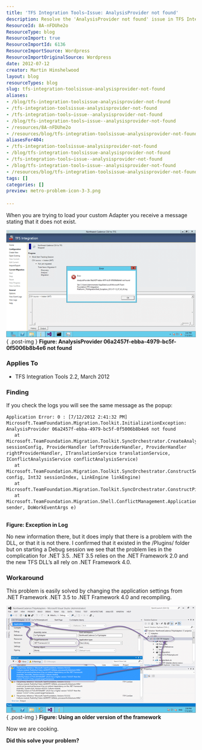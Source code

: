```yaml
---
title: 'TFS Integration Tools–Issue: AnalysisProvider not found'
description: Resolve the 'AnalysisProvider not found' issue in TFS Integration Tools with our expert workaround. Upgrade your .NET settings for a smooth experience!
ResourceId: 8A-nFDUhe2o
ResourceType: blog
ResourceImport: true
ResourceImportId: 6136
ResourceImportSource: Wordpress
ResourceImportOriginalSource: Wordpress
date: 2012-07-12
creator: Martin Hinshelwood
layout: blog
resourceTypes: blog
slug: tfs-integration-toolsissue-analysisprovider-not-found
aliases:
- /blog/tfs-integration-toolsissue-analysisprovider-not-found
- /tfs-integration-toolsissue-analysisprovider-not-found
- /tfs-integration-tools–issue--analysisprovider-not-found
- /blog/tfs-integration-tools–issue--analysisprovider-not-found
- /resources/8A-nFDUhe2o
- /resources/blog/tfs-integration-toolsissue-analysisprovider-not-found
aliasesFor404:
- /tfs-integration-toolsissue-analysisprovider-not-found
- /blog/tfs-integration-toolsissue-analysisprovider-not-found
- /tfs-integration-tools–issue--analysisprovider-not-found
- /blog/tfs-integration-tools–issue--analysisprovider-not-found
- /resources/blog/tfs-integration-toolsissue-analysisprovider-not-found
tags: []
categories: []
preview: metro-problem-icon-3-3.png

---
```

When you are trying to load your custom Adapter you receive a message stating that it does not exist.

[![image](images/image_thumb14-1-1.png "image")](http://blog.hinshelwood.com/files/2012/07/image14.png)  
{ .post-img }
**Figure: AnalysisProvider 06a2457f-ebba-4979-bc5f-0f5006b8b4e6 not found**

### Applies To

- TFS Integration Tools 2.2, March 2012

### Finding

If you check the logs you will see the same message as the popup:

```
Application Error: 0 : [7/12/2012 2:41:32 PM] Microsoft.TeamFoundation.Migration.Toolkit.InitializationException: AnalysisProvider 06a2457f-ebba-4979-bc5f-0f5006b8b4e6 not found
   at Microsoft.TeamFoundation.Migration.Toolkit.SyncOrchestrator.CreateAnalysisEngine(Session sessionConfig, ProviderHandler leftProviderHandler, ProviderHandler rightProviderHandler, ITranslationService translationService, IConflictAnalysisService conflictAnalysisService)
   at Microsoft.TeamFoundation.Migration.Toolkit.SyncOrchestrator.ConstructSessionPipeline(Session config, Int32 sessionIndex, LinkEngine linkEngine)
   at Microsoft.TeamFoundation.Migration.Toolkit.SyncOrchestrator.ConstructPipelines()
   at Microsoft.TeamFoundation.Migration.Shell.ConflictManagement.ApplicationViewModel.m_constructPipelinesBW_DoWork(Object sender, DoWorkEventArgs e)


```

**Figure: Exception in Log**

No new information there, but it does imply that there is a problem with the DLL, or that it is not there. I confirmed that it existed in the /Plugins/ folder but on starting a Debug session we see that the problem lies in the complication for .NET 3.5. .NET 3.5 relies on the .NET Framework 2.0 and the new TFS DLL’s all rely on .NET Framework 4.0.

### Workaround

This problem is easily solved by changing the application settings from .NET Framework .NET 3.5 to .NET Framework 4.0 and recompiling.

[![image](images/image_thumb15-2-2.png "image")](http://blog.hinshelwood.com/files/2012/07/image15.png)  
{ .post-img }
**Figure: Using an older version of the framework**

Now we are cooking.

**Did this solve your problem?**
